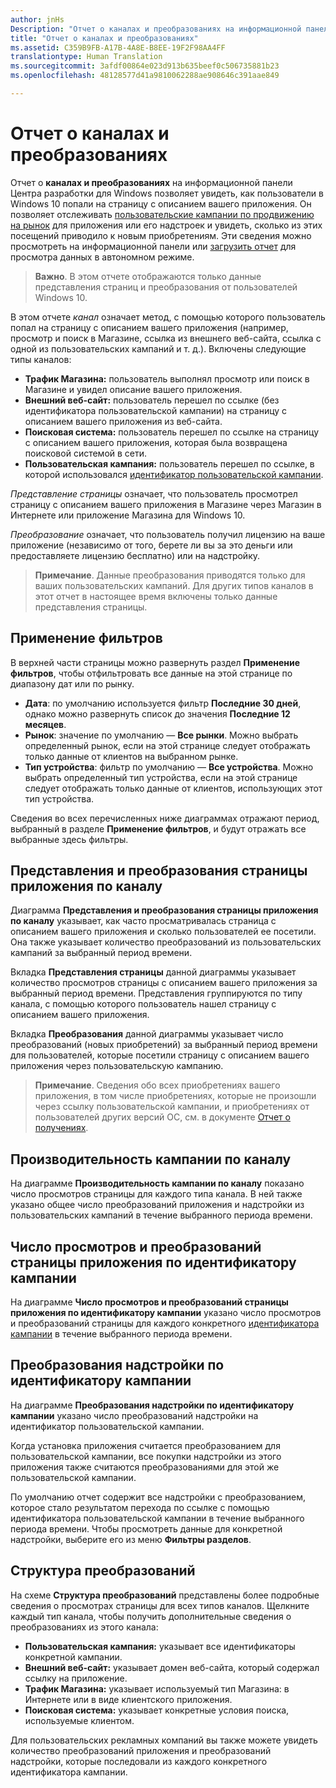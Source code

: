 ```yaml
---
author: jnHs
Description: "Отчет о каналах и преобразованиях на информационной панели Центра разработки для Windows позволяет увидеть, как пользователи в Windows 10 попали на страницу с описанием вашего приложения."
title: "Отчет о каналах и преобразованиях"
ms.assetid: C359B9FB-A17B-4A8E-B8EE-19F2F98AA4FF
translationtype: Human Translation
ms.sourcegitcommit: 3afdf00864e023d913b635beef0c506735881b23
ms.openlocfilehash: 48128577d41a9810062288ae908646c391aae849

---
```


# Отчет о каналах и преобразованиях


Отчет о **каналах и преобразованиях** на информационной панели Центра разработки для Windows позволяет увидеть, как пользователи в Windows 10 попали на страницу с описанием вашего приложения. Он позволяет отслеживать [пользовательские кампании по продвижению на рынок](create-a-custom-app-promotion-campaign.md) для приложения или его надстроек и увидеть, сколько из этих посещений приводило к новым приобретениям. Эти сведения можно просмотреть на информационной панели или [загрузить отчет](download-analytic-reports.md) для просмотра данных в автономном режиме.

> **Важно**. В этом отчете отображаются только данные представления страниц и преобразования от пользователей Windows 10.

 

В этом отчете *канал* означает метод, с помощью которого пользователь попал на страницу с описанием вашего приложения (например, просмотр и поиск в Магазине, ссылка из внешнего веб-сайта, ссылка с одной из пользовательских кампаний и т. д.). Включены следующие типы каналов:

-   **Трафик Магазина:** пользователь выполнял просмотр или поиск в Магазине и увидел описание вашего приложения.
-   **Внешний веб-сайт:** пользователь перешел по ссылке (без идентификатора пользовательской кампании) на страницу с описанием вашего приложения из веб-сайта.
-   **Поисковая система:** пользователь перешел по ссылке на страницу с описанием вашего приложения, которая была возвращена поисковой системой в сети.
-   **Пользовательская кампания:** пользователь перешел по ссылке, в которой использовался [идентификатор пользовательской кампании](create-a-custom-app-promotion-campaign.md).

*Представление страницы* означает, что пользователь просмотрел страницу с описанием вашего приложения в Магазине через Магазин в Интернете или приложение Магазина для Windows 10.

*Преобразование* означает, что пользователь получил лицензию на ваше приложение (независимо от того, берете ли вы за это деньги или предоставляете лицензию бесплатно) или на надстройку.

> **Примечание**. Данные преобразования приводятся только для ваших пользовательских кампаний. Для других типов каналов в этот отчет в настоящее время включены только данные представления страницы.

 

## Применение фильтров


В верхней части страницы можно развернуть раздел **Применение фильтров**, чтобы отфильтровать все данные на этой странице по диапазону дат или по рынку.

-   **Дата**: по умолчанию используется фильтр **Последние 30 дней**, однако можно развернуть список до значения **Последние 12 месяцев**.
-   **Рынок**: значение по умолчанию — **Все рынки**. Можно выбрать определенный рынок, если на этой странице следует отображать только данные от клиентов на выбранном рынке.
-   **Тип устройства**: фильтр по умолчанию — **Все устройства**. Можно выбрать определенный тип устройства, если на этой странице следует отображать только данные от клиентов, использующих этот тип устройства.

Сведения во всех перечисленных ниже диаграммах отражают период, выбранный в разделе **Применение фильтров**, и будут отражать все выбранные здесь фильтры.

## Представления и преобразования страницы приложения по каналу


Диаграмма **Представления и преобразования страницы приложения по каналу** указывает, как часто просматривалась страница с описанием вашего приложения и сколько пользователей ее посетили. Она также указывает количество преобразований из пользовательских кампаний за выбранный период времени.

Вкладка **Представления страницы** данной диаграммы указывает количество просмотров страницы с описанием вашего приложения за выбранный период времени. Представления группируются по типу канала, с помощью которого пользователь нашел страницу с описанием вашего приложения.

Вкладка **Преобразования** данной диаграммы указывает число преобразований (новых приобретений) за выбранный период времени для пользователей, которые посетили страницу с описанием вашего приложения через пользовательскую кампанию.

> **Примечание**. Сведения обо всех приобретениях вашего приложения, в том числе приобретениях, которые не произошли через ссылку пользовательской кампании, и приобретениях от пользователей других версий ОС, см. в документе [Отчет о получениях](acquisitions-report.md).

 

## Производительность кампании по каналу


На диаграмме **Производительность кампании по каналу** показано число просмотров страницы для каждого типа канала. В ней также указано общее число преобразований приложения и надстройки из пользовательских кампаний в течение выбранного периода времени.

## Число просмотров и преобразований страницы приложения по идентификатору кампании


На диаграмме **Число просмотров и преобразований страницы приложения по идентификатору кампании** указано число просмотров и преобразований страницы для каждого конкретного [идентификатора кампании](create-a-custom-app-promotion-campaign.md) в течение выбранного периода времени.

##  Преобразования надстройки по идентификатору кампании


На диаграмме **Преобразования надстройки по идентификатору кампании** указано число преобразований надстройки на идентификатор пользовательской кампании.

Когда установка приложения считается преобразованием для пользовательской кампании, все покупки надстройки из этого приложения также считаются преобразованиями для этой же пользовательской кампании.

По умолчанию отчет содержит все надстройки с преобразованием, которое стало результатом перехода по ссылке с помощью идентификатора пользовательской кампании в течение выбранного периода времени. Чтобы просмотреть данные для конкретной надстройки, выберите его из меню **Фильтры разделов**.

## Структура преобразований


На схеме **Структура преобразований** представлены более подробные сведения о просмотрах страницы для всех типов каналов. Щелкните каждый тип канала, чтобы получить дополнительные сведения о преобразованиях из этого канала:

-   **Пользовательская кампания:** указывает все идентификаторы конкретной кампании.
-   **Внешний веб-сайт:** указывает домен веб-сайта, который содержал ссылку на приложение.
-   **Трафик Магазина:** указывает используемый тип Магазина: в Интернете или в виде клиентского приложения.
-   **Поисковая система:** указывает конкретные условия поиска, используемые клиентом.

Для пользовательских рекламных компаний вы также можете увидеть количество преобразований приложения и преобразований надстройки, которые последовали из каждого конкретного идентификатора кампании.

 

 







<!--HONumber=Aug16_HO3-->


